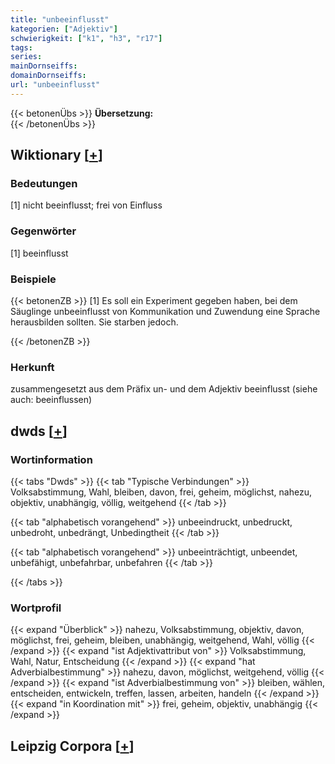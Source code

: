 ```yaml
---
title: "unbeeinflusst"
kategorien: ["Adjektiv"]
schwierigkeit: ["k1", "h3", "r17"]
tags:
series:
mainDornseiffs:
domainDornseiffs:
url: "unbeeinflusst"
---
```


{{< betonenÜbs >}}
**Übersetzung:**  
{{< /betonenÜbs >}}

## Wiktionary [[+](https://de.wiktionary.org/wiki/unbeeinflusst)]

### Bedeutungen
[1] nicht beeinflusst; frei von Einfluss  

### Gegenwörter
[1] beeinflusst  

### Beispiele
{{< betonenZB >}}
[1] Es soll ein Experiment gegeben haben, bei dem Säuglinge unbeeinflusst von Kommunikation und Zuwendung eine Sprache herausbilden sollten. Sie starben jedoch.  

{{< /betonenZB >}}
### Herkunft
zusammengesetzt aus dem Präfix un- und dem Adjektiv beeinflusst (siehe auch: beeinflussen)  



## dwds [[+](https://www.dwds.de/wb/unbeeinflusst)]

### Wortinformation
{{< tabs "Dwds" >}}
{{< tab "Typische Verbindungen" >}}
Volksabstimmung, Wahl, bleiben, davon, frei, geheim, möglichst, nahezu, objektiv, unabhängig, völlig, weitgehend
{{< /tab >}}

{{< tab "alphabetisch vorangehend" >}}
unbeeindruckt, unbedruckt, unbedroht, unbedrängt, Unbedingtheit
{{< /tab >}}

{{< tab "alphabetisch vorangehend" >}}
unbeeinträchtigt, unbeendet, unbefähigt, unbefahrbar, unbefahren
{{< /tab >}}

{{< /tabs >}}

### Wortprofil
{{< expand "Überblick" >}} nahezu, Volksabstimmung, objektiv, davon, möglichst, frei, geheim, bleiben, unabhängig, weitgehend, Wahl, völlig {{< /expand >}}
{{< expand "ist Adjektivattribut von" >}} Volksabstimmung, Wahl, Natur, Entscheidung {{< /expand >}}
{{< expand "hat Adverbialbestimmung" >}} nahezu, davon, möglichst, weitgehend, völlig {{< /expand >}}
{{< expand "ist Adverbialbestimmung von" >}} bleiben, wählen, entscheiden, entwickeln, treffen, lassen, arbeiten, handeln {{< /expand >}}
{{< expand "in Koordination mit" >}} frei, geheim, objektiv, unabhängig {{< /expand >}}

## Leipzig Corpora [[+](https://corpora.uni-leipzig.de/en/res?word=unbeeinflusst&corpusId=deu_newscrawl-public_2018)]

